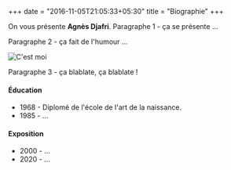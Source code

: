 +++
date = "2016-11-05T21:05:33+05:30"
title = "Biographie"
+++

On vous présente **Agnès Djafri**. Paragraphe 1 - ça se présente ...

Paragraphe 2 - ça fait de l'humour ...

![C'est moi][1]

Paragraphe 3 - ça blablate, ça blablate !

#### Éducation

* 1968 - Diplomé de l'école de l'art de la naissance.
* 1985 - ...

#### Exposition

* 2000 - ...
* 2020 - ...

[1]: /img/uploads/2019-portaitpalette.jpg
